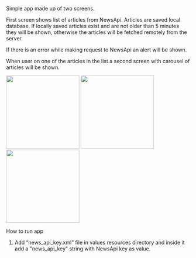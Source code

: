 Simple app made up of two screens.

First screen shows list of articles from NewsApi. Articles are saved local database. If locally saved articles exist and are not older than 5 minutes they will be shown, otherwise the articles will be fetched remotely from the server.

If there is an error while making request to NewsApi an alert will be shown.

When user on one of the articles in the list a second screen with carousel of articles will be shown.

<div float="left">
  <img src="https://github.com/amirjanus/assets/blob/master/news-reader-mvvm/Screenshot_1593775155.png" width="200" />
  <img src="https://github.com/amirjanus/assets/blob/master/news-reader-mvvm/Screenshot_1593775338.png" width="200" />
  <img src="https://github.com/amirjanus/assets/blob/master/news-reader-mvvm/Screenshot_1593775198.png" width="200" />
</div>

How to run app

1. Add “news_api_key.xml” file in values resources directory and inside it add a "news_api_key" string with NewsApi key as value.
